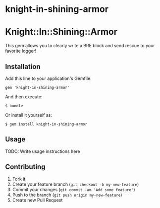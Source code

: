 knight-in-shining-armor
=======================

# Knight::In::Shining::Armor

This gem allows you to clearly write a BRE block and send rescue to your favorite logger!

## Installation

Add this line to your application's Gemfile:

    gem 'knight-in-shining-armor'

And then execute:

    $ bundle

Or install it yourself as:

    $ gem install knight-in-shining-armor

## Usage

TODO: Write usage instructions here

## Contributing

1. Fork it
2. Create your feature branch (`git checkout -b my-new-feature`)
3. Commit your changes (`git commit -am 'Add some feature'`)
4. Push to the branch (`git push origin my-new-feature`)
5. Create new Pull Request
